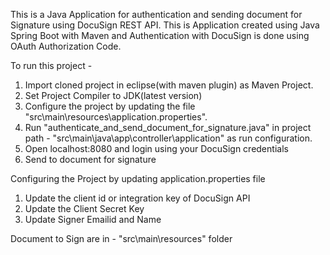 This is a Java Application for authentication and sending document for Signature using DocuSign REST API.
This is Application created using Java Spring Boot with Maven and Authentication with DocuSign is done using  OAuth Authorization Code.

To run this project -
1) Import cloned project in eclipse(with maven plugin) as Maven Project.
2) Set Project Compiler to JDK(latest version)
3) Configure the project by updating the file "src\main\resources\application.properties".
3) Run "authenticate_and_send_document_for_signature.java" in project path - "src\main\java\app\controller\application" as run configuration.
4) Open localhost:8080 and login using your DocuSign credentials
5) Send to document for signature

Configuring the Project by updating application.properties file

1) Update the client id or integration key of DocuSign API 
2) Update the Client Secret Key
3) Update Signer Emailid and Name

Document to Sign are in - "src\main\resources" folder

